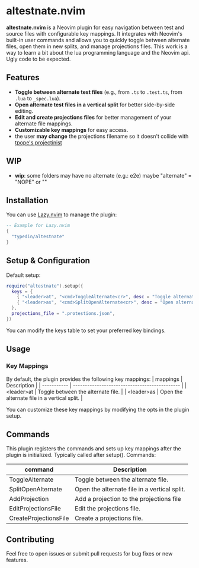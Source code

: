# altestnate.nvim

**altestnate.nvim** is a Neovim plugin for easy navigation between test and source files with configurable key mappings. It integrates with Neovim's built-in user commands and allows you to quickly toggle between alternate files, open them in new splits, and manage projections files.
This work is a way to learn a bit about the lua programming language and the Neovim api. Ugly code to be expected.

## Features

- **Toggle between alternate test files** (e.g., from `.ts` to `.test.ts`, from `.lua` to `_spec.lua`).
- **Open alternate test files in a vertical split** for better side-by-side editing.
- **Edit and create projections files** for better management of your alternate file mappings.
- **Customizable key mappings** for easy access.
- the user **may change** the projections filename so it doesn't collide with [tpope's projectinist](https://github.com/tpope/vim-projectionist) 

## WIP
- **wip**: some folders may have no alternate (e.g.: e2e) maybe "alternate" = "NOPE" or ""

## Installation

You can use [Lazy.nvim](https://github.com/folke/lazy.nvim) to manage the plugin:

```lua
-- Example for Lazy.nvim
{
  "typedin/altestnate"
}
```
## Setup & Configuration

Default setup:

```lua
require("altestnate").setup({
  keys = {
    { "<leader>at", "<cmd>ToggleAlternate<cr>", desc = "Toggle alternate file" },
    { "<leader>as", "<cmd>SplitOpenAlternate<cr>", desc = "Open alternate file in new split" },
  },
  projections_file = ".protestions.json",
})
```

You can modify the keys table to set your preferred key bindings.

## Usage
### Key Mappings

By default, the plugin provides the following key mappings:
| mappings    | Description                                   |
| ----------- | --------------------------------------------- |
| \<leader>at  | Toggle between the alternate file.            |
| \<leader>as  | Open the alternate file in a vertical split.  |

You can customize these key mappings by modifying the opts in the plugin setup.


## Commands
This plugin registers the commands and sets up key mappings after the plugin is initialized. Typically called after setup().
Commands:

| command                 | Description                                   |
|-------------------------|-----------------------------------------------|
| ToggleAlternate         | Toggle between the alternate file.            |
| SplitOpenAlternate      | Open the alternate file in a vertical split.  |
| AddProjection           | Add a projection to the projections file      |
| EditProjectionsFile     | Edit the projections file.                    |
| CreateProjectionsFile   | Create a projections file.                    |

## Contributing

Feel free to open issues or submit pull requests for bug fixes or new features.

